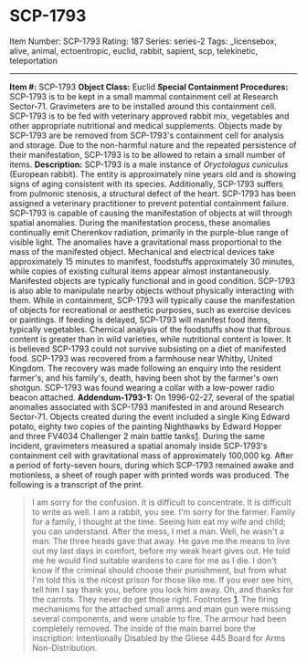 # SCP-1793
Item Number: SCP-1793
Rating: 187
Series: series-2
Tags: _licensebox, alive, animal, ectoentropic, euclid, rabbit, sapient, scp, telekinetic, teleportation

---

**Item #:** SCP-1793
**Object Class:** Euclid
**Special Containment Procedures:** SCP-1793 is to be kept in a small mammal containment cell at Research Sector-71. Gravimeters are to be installed around this containment cell. SCP-1793 is to be fed with veterinary approved rabbit mix, vegetables and other appropriate nutritional and medical supplements.
Objects made by SCP-1793 are be removed from SCP-1793's containment cell for analysis and storage. Due to the non-harmful nature and the repeated persistence of their manifestation, SCP-1793 is to be allowed to retain a small number of items.
**Description:** SCP-1793 is a male instance of _Oryctolagus cuniculus_ (European rabbit). The entity is approximately nine years old and is showing signs of aging consistent with its species. Additionally, SCP-1793 suffers from pulmonic stenosis, a structural defect of the heart. SCP-1793 has been assigned a veterinary practitioner to prevent potential containment failure.
SCP-1793 is capable of causing the manifestation of objects at will through spatial anomalies. During the manifestation process, these anomalies continually emit Cherenkov radiation, primarily in the purple-blue range of visible light. The anomalies have a gravitational mass proportional to the mass of the manifested object. Mechanical and electrical devices take approximately 15 minutes to manifest, foodstuffs approximately 30 minutes, while copies of existing cultural items appear almost instantaneously. Manifested objects are typically functional and in good condition. SCP-1793 is also able to manipulate nearby objects without physically interacting with them.
While in containment, SCP-1793 will typically cause the manifestation of objects for recreational or aesthetic purposes, such as exercise devices or paintings. If feeding is delayed, SCP-1793 will manifest food items, typically vegetables. Chemical analysis of the foodstuffs show that fibrous content is greater than in wild varieties, while nutritional content is lower. It is believed SCP-1793 could not survive subsisting on a diet of manifested food.
SCP-1793 was recovered from a farmhouse near Whitby, United Kingdom. The recovery was made following an enquiry into the resident farmer's, and his family's, death, having been shot by the farmer's own shotgun. SCP-1793 was found wearing a collar with a low-power radio beacon attached.
**Addendum-1793-1:** On 1996-02-27, several of the spatial anomalies associated with SCP-1793 manifested in and around Research Sector-71. Objects created during the event included a single King Edward potato, eighty two copies of the painting Nighthawks by Edward Hopper and three FV4034 Challenger 2 main battle tanks[1](javascript:;).
During the same incident, gravimeters measured a spatial anomaly inside SCP-1793's containment cell with gravitational mass of approximately 100,000 kg. After a period of forty-seven hours, during which SCP-1793 remained awake and motionless, a sheet of rough paper with printed words was produced. The following is a transcript of the print.
> I am sorry for the confusion. It is difficult to concentrate. It is difficult to write as well. I am a rabbit, you see.
> I'm sorry for the farmer. Family for a family, I thought at the time. Seeing him eat my wife and child; you can understand. After the mess, I met a man. Well, he wasn't a man. The three heads gave that away. He gave me the means to live out my last days in comfort, before my weak heart gives out. He told me he would find suitable wardens to care for me as I die. I don't know if the criminal should choose their punishment, but from what I'm told this is the nicest prison for those like me. If you ever see him, tell him I say thank you, before you lock him away.
> Oh, and thanks for the carrots. They never do get those right.
Footnotes
[1](javascript:;). The firing mechanisms for the attached small arms and main gun were missing several components, and were unable to fire. The armour had been completely removed. The inside of the main barrel bore the inscription: 
> Intentionally Disabled by the Gliese 445 Board for Arms Non-Distribution.